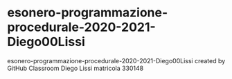 # esonero-programmazione-procedurale-2020-2021-Diego00Lissi
esonero-programmazione-procedurale-2020-2021-Diego00Lissi created by GitHub Classroom
Diego Lissi
matricola 330148
